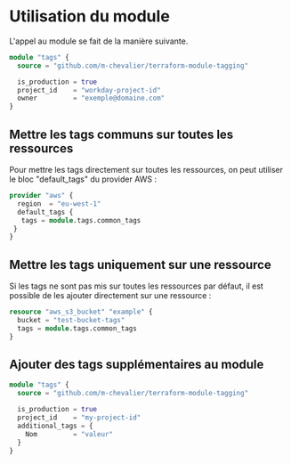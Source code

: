 # Utilisation du module

L'appel au module se fait de la manière suivante.

```tf
module "tags" {
  source = "github.com/m-chevalier/terraform-module-tagging"

  is_production = true 
  project_id    = "workday-project-id"
  owner         = "exemple@domaine.com"
}
```

## Mettre les tags communs sur toutes les ressources

Pour mettre les tags directement sur toutes les ressources, on peut utiliser le bloc "default_tags" du provider AWS :

```tf
provider "aws" {
  region  = "eu-west-1"
  default_tags {
   tags = module.tags.common_tags
 }
}
```

## Mettre les tags uniquement sur une ressource

Si les tags ne sont pas mis sur toutes les ressources par défaut, il est possible de les ajouter directement sur une ressource :

```tf
resource "aws_s3_bucket" "example" {
  bucket = "test-bucket-tags"
  tags = module.tags.common_tags
}
```

## Ajouter des tags supplémentaires au module

```tf
module "tags" {
  source = "github.com/m-chevalier/terraform-module-tagging"

  is_production = true
  project_id    = "my-project-id"
  additional_tags = {
    Nom         = "valeur"
  }
}
```
